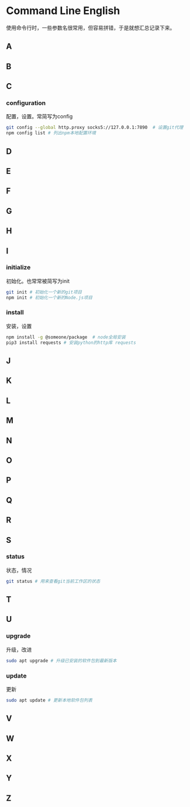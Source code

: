 # Command Line English

使用命令行时，一些参数名很常用，但容易拼错，于是就想汇总记录下来。

## A

## B

## C

### configuration

配置，设置。常简写为config

```bash
git config --global http.proxy socks5://127.0.0.1:7890  # 设置git代理
npm config list # 列出npm本地配置环境
```



## D

## E

## F

## G

## H

## I

### initialize

初始化。也常常被简写为init

```bash
git init # 初始化一个新的git项目
npm init # 初始化一个新的Node.js项目
```

### install

安装，设置

```bash
npm install -g @someone/package  # node全局安装
pip3 install requests # 安装python的http库 requests
```



## J

## K

## L

## M

## N

## O

## P

## Q

## R

## S

### status

状态，情况

```bash
git status # 用来查看git当前工作区的状态
```

## T

## U

### upgrade

升级，改进

```bash
sudo apt upgrade # 升级已安装的软件包到最新版本
```

### update

更新

```bash
sudo apt update # 更新本地软件包列表
```

## V

## W

## X

## Y

## Z